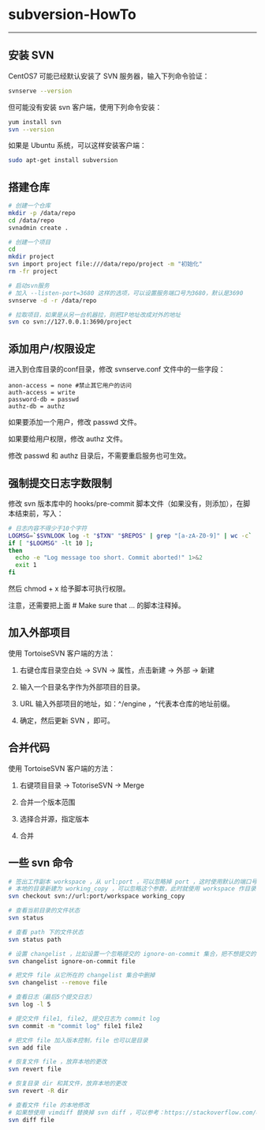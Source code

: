 # subversion-HowTo

---

## 安装 SVN

CentOS7 可能已经默认安装了 SVN 服务器，输入下列命令验证：

```bash
svnserve --version
```

但可能没有安装 svn 客户端，使用下列命令安装：

```bash
yum install svn
svn --version
```

如果是 Ubuntu 系统，可以这样安装客户端：

```bash
sudo apt-get install subversion
```

## 搭建仓库

```bash
# 创建一个仓库
mkdir -p /data/repo
cd /data/repo
svnadmin create .

# 创建一个项目
cd
mkdir project
svn import project file:///data/repo/project -m "初始化"
rm -fr project

# 启动svn服务
# 加入 --listen-port=3680 这样的选项，可以设置服务端口号为3680，默认是3690
svnserve -d -r /data/repo

# 拉取项目，如果是从另一台机器拉，则把IP地址改成对外的地址
svn co svn://127.0.0.1:3690/project
```

## 添加用户/权限设定

进入到仓库目录的conf目录，修改 svnserve.conf 文件中的一些字段：

```
anon-access = none #禁止其它用户的访问
auth-access = write
password-db = passwd
authz-db = authz
```

如果要添加一个用户，修改 passwd 文件。

如果要给用户权限，修改 authz 文件。

修改 passwd 和 authz 目录后，不需要重启服务也可生效。

## 强制提交日志字数限制

修改 svn 版本库中的 hooks/pre-commit 脚本文件（如果没有，则添加），在脚本结束前，写入：

```bash
# 日志内容不得少于10个字符
LOGMSG=`$SVNLOOK log -t "$TXN" "$REPOS" | grep "[a-zA-Z0-9]" | wc -c`
if [ "$LOGMSG" -lt 10 ];
then
  echo -e "Log message too short. Commit aborted!" 1>&2
  exit 1
fi
```

然后 chmod + x 给予脚本可执行权限。

注意，还需要把上面 # Make sure that ... 的脚本注释掉。

## 加入外部项目

使用 TortoiseSVN 客户端的方法：

1. 右键仓库目录空白处 -> SVN -> 属性，点击新建 -> 外部 -> 新建

2. 输入一个目录名字作为外部项目的目录。

3. URL 输入外部项目的地址，如：^/engine ，^代表本仓库的地址前缀。

4. 确定，然后更新 SVN ，即可。

## 合并代码

使用 TortoiseSVN 客户端的方法：

1. 右键项目目录 -> TotoriseSVN -> Merge

2. 合并一个版本范围

3. 选择合并源，指定版本

4. 合并

## 一些 svn 命令

```bash
# 签出工作副本 workspace ，从 url:port ，可以忽略掉 port ，这时使用默认的端口号 3690
# 本地的目录新建为 working_copy ，可以忽略这个参数，此时就使用 workspace 作目录名
svn checkout svn://url:port/workspace working_copy

# 查看当前目录的文件状态
svn status

# 查看 path 下的文件状态
svn status path

# 设置 changelist ，比如设置一个忽略提交的 ignore-on-commit 集合，把不想提交的 file 放进去
svn changelist ignore-on-commit file

# 把文件 file 从它所在的 changelist 集合中删掉
svn changelist --remove file

# 查看日志（最后5个提交日志）
svn log -l 5

# 提交文件 file1, file2, 提交日志为 commit log
svn commit -m "commit log" file1 file2

# 把文件 file 加入版本控制，file 也可以是目录
svn add file

# 恢复文件 file ，放弃本地的更改
svn revert file

# 恢复目录 dir 和其文件，放弃本地的更改
svn revert -R dir

# 查看文件 file 的本地修改
# 如果想使用 vimdiff 替换掉 svn diff ，可以参考：https://stackoverflow.com/questions/7866286/how-to-view-svn-diff-in-vimdiff-style-in-svn
svn diff file
```